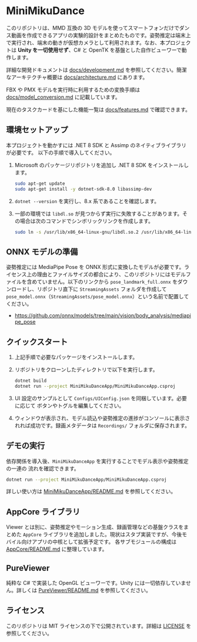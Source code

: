 # MiniMikuDance

このリポジトリは、MMD 互換の 3D モデルを使ってスマートフォンだけでダンス動画を作成できるアプリの実験的設計をまとめたものです。姿勢推定は端末上で実行され、端末の動きが仮想カメラとして利用されます。なお、本プロジェクトは **Unity を一切使用せず**、C# と OpenTK を基盤とした自作ビューワーで動作します。

詳細な開発ドキュメントは [docs/development.md](docs/development.md) を参照してください。簡潔なアーキテクチャ概要は [docs/architecture.md](docs/architecture.md) にあります。

FBX や PMX モデルを実行時に利用するための変換手順は [docs/model_conversion.md](docs/model_conversion.md) に記載しています。

現在のタスクカードを基にした機能一覧は [docs/features.md](docs/features.md) で確認できます。

## 環境セットアップ
本プロジェクトを動かすには .NET 8 SDK と Assimp のネイティブライブラリが必要です。
以下の手順で導入してください。

1. Microsoft のパッケージリポジトリを追加し .NET 8 SDK をインストールします。

   ```bash
   sudo apt-get update
   sudo apt-get install -y dotnet-sdk-8.0 libassimp-dev
   ```

2. `dotnet --version` を実行し、8.x 系であることを確認します。

3. 一部の環境では `libdl.so` が見つからず実行に失敗することがあります。その場合は次のコマンドでシンボリックリンクを作成します。

   ```bash
   sudo ln -s /usr/lib/x86_64-linux-gnu/libdl.so.2 /usr/lib/x86_64-linux-gnu/libdl.so
   ```

## ONNX モデルの準備
姿勢推定には MediaPipe Pose を ONNX 形式に変換したモデルが必要です。ライセンス上の理由とファイルサイズの都合により、このリポジトリにはモデルファイルを含めていません。以下のリンクから `pose_landmark_full.onnx` をダウンロードし、リポジトリ直下に `StreamingAssets` フォルダを作成して `pose_model.onnx`（`StreamingAssets/pose_model.onnx`）という名前で配置してください。

- <https://github.com/onnx/models/tree/main/vision/body_analysis/mediapipe_pose>

## クイックスタート
1. 上記手順で必要なパッケージをインストールします。
2. リポジトリをクローンしたディレクトリで以下を実行します。

   ```bash
   dotnet build
   dotnet run --project MiniMikuDanceApp/MiniMikuDanceApp.csproj
   ```

3. UI 設定のサンプルとして `Configs/UIConfig.json` を同梱しています。必要に応じて
   ボタンやトグルを編集してください。

4. ウィンドウが表示され、モデル読込や姿勢推定の進捗がコンソールに表示されれば成功です。録画メタデータは `Recordings/` フォルダに保存されます。

## デモの実行
依存関係を導入後、`MiniMikuDanceApp` を実行することでモデル表示や姿勢推定の一連の
流れを確認できます。

```bash
dotnet run --project MiniMikuDanceApp/MiniMikuDanceApp.csproj
```
詳しい使い方は [MiniMikuDanceApp/README.md](MiniMikuDanceApp/README.md) を参照してください。

## AppCore ライブラリ
Viewer とは別に、姿勢推定やモーション生成、録画管理などの基盤クラスをまとめた `AppCore` ライブラリを追加しました。現状はスタブ実装ですが、今後モバイル向けアプリの中核として拡張予定です。
各サブモジュールの構成は [AppCore/README.md](AppCore/README.md) に整理しています。


## PureViewer
純粋な C# で実装した OpenGL ビューワーです。Unity には一切依存していません。詳しくは [PureViewer/README.md](PureViewer/README.md) を参照してください。

## ライセンス
このリポジトリは MIT ライセンスの下で公開されています。詳細は [LICENSE](LICENSE) を参照してください。
